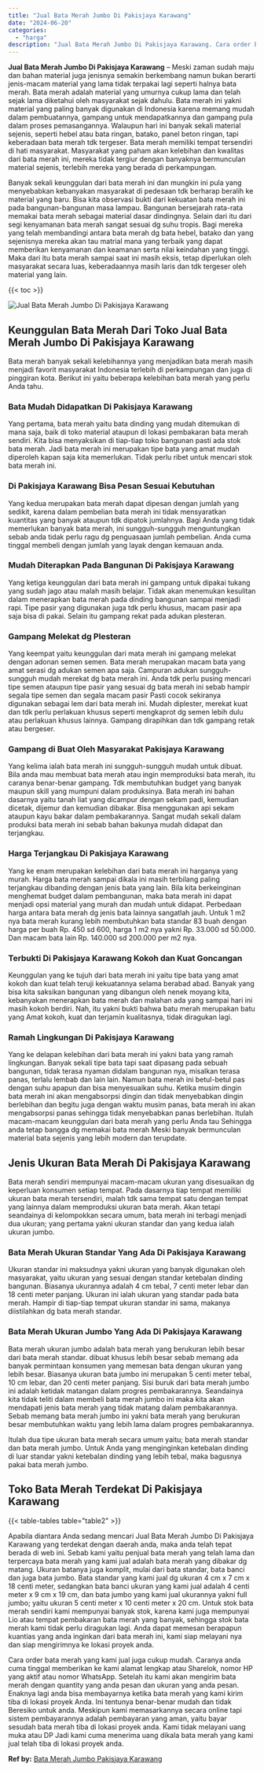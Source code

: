 ```yaml
---
title: "Jual Bata Merah Jumbo Di Pakisjaya Karawang"
date: "2024-06-20"
categories: 
  - "harga"
description: "Jual Bata Merah Jumbo Di Pakisjaya Karawang. Cara order bata merah yang kami jual juga cukup mudah. Caranya anda cuma tinggal memberikan ke kami alamat lengk..."
---
```


**Jual Bata Merah Jumbo Di Pakisjaya Karawang** – Meski zaman sudah maju dan bahan material juga jenisnya semakin berkembang namun bukan berarti jenis-macam material yang lama tidak terpakai lagi seperti halnya bata merah. Bata merah adalah material yang umurnya cukup lama dan telah sejak lama diketahui oleh masyarakat sejak dahulu. Bata merah ini yakni material yang paling banyak digunakan di Indonesia karena memang mudah dalam pembuatannya, gampang untuk mendapatkannya dan gampang pula dalam proses pemasangannya. Walaupun hari ini banyak sekali material sejenis, seperti hebel atau bata ringan, batako, panel beton ringan, tapi keberadaan bata merah tdk tergeser. Bata merah memiliki tempat tersendiri di hati masyarakat. Masyarakat yang paham akan kelebihan dan kwalitas dari bata merah ini, mereka tidak tergiur dengan banyaknya bermunculan material sejenis, terlebih mereka yang berada di perkampungan.

Banyak sekali keunggulan dari bata merah ini dan mungkin ini pula yang menyebabkan kebanyakan masyarakat di pedesaan tdk berharap beralih ke material yang baru. Bisa kita observasi bukti dari kekuatan bata merah ini pada bangunan-bangunan masa lampau. Bangunan bersejarah rata-rata memakai bata merah sebagai material dasar dindingnya. Selain dari itu dari segi kenyamanan bata merah sangat sesuai dg suhu tropis. Bagi mereka yang telah membandingi antara bata merah dg bata hebel, batako dan yang sejenisnya mereka akan tau matrial mana yang terbaik yang dapat memberikan kenyamanan dan keamanan serta nilai keindahan yang tinggi. Maka dari itu bata merah sampai saat ini masih eksis, tetap diperlukan oleh masyarakat secara luas, keberadaannya masih laris dan tdk tergeser oleh material yang lain.

{{< toc >}}

![Jual Bata Merah Jumbo Di Pakisjaya Karawang](/images/jual-bata-merah-28.png)

## Keunggulan Bata Merah Dari Toko Jual Bata Merah Jumbo Di Pakisjaya Karawang

Bata merah banyak sekali kelebihannya yang menjadikan bata merah masih menjadi favorit masyarakat Indonesia terlebih di perkampungan dan juga di pinggiran kota. Berikut ini yaitu beberapa kelebihan bata merah yang perlu Anda tahu.

### Bata Mudah Didapatkan Di Pakisjaya Karawang

Yang pertama, bata merah yaitu bata dinding yang mudah ditemukan di mana saja, baik di toko material ataupun di lokasi pembakaran bata merah sendiri. Kita bisa menyaksikan di tiap-tiap toko bangunan pasti ada stok bata merah. Jadi bata merah ini merupakan tipe bata yang amat mudah diperoleh kapan saja kita memerlukan. Tidak perlu ribet untuk mencari stok bata merah ini.

### Di Pakisjaya Karawang Bisa Pesan Sesuai Kebutuhan

Yang kedua merupakan bata merah dapat dipesan dengan jumlah yang sedikit, karena dalam pembelian bata merah ini tidak mensyaratkan kuantitas yang banyak ataupun tdk dipatok jumlahnya. Bagi Anda yang tidak memerlukan banyak bata merah, ini sungguh-sungguh menguntungkan sebab anda tidak perlu ragu dg penguasaan jumlah pembelian. Anda cuma tinggal membeli dengan jumlah yang layak dengan kemauan anda.

### Mudah Diterapkan Pada Bangunan Di Pakisjaya Karawang

Yang ketiga keunggulan dari bata merah ini gampang untuk dipakai tukang yang sudah jago atau malah masih belajar. Tidak akan menemukan kesulitan dalam menerapkan bata merah pada dinding bangunan sampai menjadi rapi. Tipe pasir yang digunakan juga tdk perlu khusus, macam pasir apa saja bisa di pakai. Selain itu gampang rekat pada adukan plesteran.

### Gampang Melekat dg Plesteran

Yang keempat yaitu keunggulan dari mata merah ini gampang melekat dengan adonan semen semen. Bata merah merupakan macam bata yang amat serasi dg adukan semen apa saja. Campuran adukan sungguh-sungguh mudah merekat dg bata merah ini. Anda tdk perlu pusing mencari tipe semen ataupun tipe pasir yang sesuai dg bata merah ini sebab hampir segala tipe semen dan segala macam pasir Pasti cocok sekiranya digunakan sebagai lem dari bata merah ini. Mudah diplester, merekat kuat dan tdk perlu perlakuan khusus seperti mengkaprot dg semen lebih dulu atau perlakuan khusus lainnya. Gampang dirapihkan dan tdk gampang retak atau bergeser.

### Gampang di Buat Oleh Masyarakat Pakisjaya Karawang

Yang kelima ialah bata merah ini sungguh-sungguh mudah untuk dibuat. Bila anda mau membuat bata merah atau ingin memproduksi bata merah, itu caranya benar-benar gampang. Tdk membutuhkan budget yang banyak maupun skill yang mumpuni dalam produksinya. Bata merah ini bahan dasarnya yaitu tanah liat yang dicampur dengan sekam padi, kemudian dicetak, dijemur dan kemudian dibakar. Bisa menggunakan api sekam ataupun kayu bakar dalam pembakarannya. Sangat mudah sekali dalam produksi bata merah ini sebab bahan bakunya mudah didapat dan terjangkau.

### Harga Terjangkau Di Pakisjaya Karawang

Yang ke enam merupakan kelebihan dari bata merah ini harganya yang murah. Harga bata merah sampai dikala ini masih terbilang paling terjangkau dibanding dengan jenis bata yang lain. Bila kita berkeinginan menghemat budget dalam pembangunan, maka bata merah ini dapat menjadi opsi material yang murah dan mudah untuk didapat. Perbedaan harga antara bata merah dg jenis bata lainnya sangatlah jauh. Untuk 1 m2 nya bata merah kurang lebih membutuhkan bata standar 83 buah dengan harga per buah Rp. 450 sd 600, harga 1 m2 nya yakni Rp. 33.000 sd 50.000. Dan macam bata lain Rp. 140.000 sd 200.000 per m2 nya.

### Terbukti Di Pakisjaya Karawang Kokoh dan Kuat Goncangan

Keunggulan yang ke tujuh dari bata merah ini yaitu tipe bata yang amat kokoh dan kuat telah teruji kekuatannya selama berabad abad. Banyak yang bisa kita saksikan bangunan yang dibangun oleh nenek moyang kita, kebanyakan menerapkan bata merah dan malahan ada yang sampai hari ini masih kokoh berdiri. Nah, itu yakni bukti bahwa batu merah merupakan batu yang Amat kokoh, kuat dan terjamin kualitasnya, tidak diragukan lagi.

### Ramah Lingkungan Di Pakisjaya Karawang

Yang ke delapan kelebihan dari bata merah ini yakni bata yang ramah lingkungan. Banyak sekali tipe bata tapi saat dipasang pada sebuah bangunan, tidak terasa nyaman didalam bangunan nya, misalkan terasa panas, terlalu lembab dan lain lain. Namun bata merah ini betul-betul pas dengan suhu apapun dan bisa menyesuaikan suhu. Ketika musim dingin bata merah ini akan mengabsorpsi dingin dan tidak menyebabkan dingin berlebihan dan begitu juga dengan waktu musim panas, bata merah ini akan mengabsorpsi panas sehingga tidak menyebabkan panas berlebihan. Itulah macam-macam keunggulan dari bata merah yang perlu Anda tau Sehingga anda tetap bangga dg memakai bata merah Meski banyak bermunculan material bata sejenis yang lebih modern dan terupdate.

## Jenis Ukuran Bata Merah Di Pakisjaya Karawang

Bata merah sendiri mempunyai macam-macam ukuran yang disesuaikan dg keperluan konsumen setiap tempat. Pada dasarnya tiap tempat memiliki ukuran bata merah tersendiri, malah tdk sama tempat satu dengan tempat yang lainnya dalam memproduksi ukuran bata merah. Akan tetapi seandainya di kelompokkan secara umum, bata merah ini terbagi menjadi dua ukuran; yang pertama yakni ukuran standar dan yang kedua ialah ukuran jumbo.

### Bata Merah Ukuran Standar Yang Ada Di Pakisjaya Karawang

Ukuran standar ini maksudnya yakni ukuran yang banyak digunakan oleh masyarakat, yaitu ukuran yang sesuai dengan standar ketebalan dinding bangunan. Biasanya ukurannya adalah 4 cm tebal, 7 centi meter lebar dan 18 centi meter panjang. Ukuran ini ialah ukuran yang standar pada bata merah. Hampir di tiap-tiap tempat ukuran standar ini sama, makanya diistilahkan dg bata merah standar.

### Bata Merah Ukuran Jumbo Yang Ada Di Pakisjaya Karawang

Bata merah ukuran jumbo adalah bata merah yang berukuran lebih besar dari bata merah standar. dibuat khusus lebih besar sebab memang ada banyak permintaan konsumen yang memesan bata dengan ukuran yang lebih besar. Biasanya ukuran bata jumbo ini merupakan 5 centi meter tebal, 10 cm lebar, dan 20 centi meter panjang. Sisi buruk dari bata merah jumbo ini adalah ketidak matangan dalam progres pembakarannya. Seandainya kita tidak teliti dalam membeli bata merah jumbo ini maka kita akan mendapati jenis bata merah yang tidak matang dalam pembakarannya. Sebab memang bata merah jumbo ini yakni bata merah yang berukuran besar membutuhkan waktu yang lebih lama dalam progres pembakarannya.

Itulah dua tipe ukuran bata merah secara umum yaitu; bata merah standar dan bata merah jumbo. Untuk Anda yang menginginkan ketebalan dinding di luar standar yakni ketebalan dinding yang lebih tebal, maka bagusnya pakai bata merah jumbo.

## Toko Bata Merah Terdekat Di Pakisjaya Karawang

{{< table-tables table="table2" >}}

Apabila diantara Anda sedang mencari Jual Bata Merah Jumbo Di Pakisjaya Karawang yang terdekat dengan daerah anda, maka anda telah tepat berada di web ini. Sebab kami yaitu penjual bata merah yang telah lama dan terpercaya bata merah yang kami jual adalah bata merah yang dibakar dg matang. Ukuran batanya juga komplit, mulai dari bata standar, bata banci dan juga bata jumbo. Bata standar yang kami jual dg ukuran 4 cm x 7 cm x 18 centi meter, sedangkan bata banci ukuran yang kami jual adalah 4 centi meter x 9 cm x 19 cm, dan bata jumbo yang kami jual ukurannya yakni full jumbo; yaitu ukuran 5 centi meter x 10 centi meter x 20 cm. Untuk stok bata merah sendiri kami mempunyai banyak stok, karena kami juga mempunyai Lio atau tempat pembakaran bata merah yang banyak, sehingga stok bata merah kami tidak perlu diragukan lagi. Anda dapat memesan berapapun kuantias yang anda inginkan dari bata merah ini, kami siap melayani nya dan siap mengirimnya ke lokasi proyek anda.

Cara order bata merah yang kami jual juga cukup mudah. Caranya anda cuma tinggal memberikan ke kami alamat lengkap atau Sharelok, nomor HP yang aktif atau nomor WhatsApp. Setelah itu kami akan mengirim bata merah dengan quantity yang anda pesan dan ukuran yang anda pesan. Enaknya lagi anda bisa membayarnya ketika bata merah yang kami kirim tiba di lokasi proyek Anda. Ini tentunya benar-benar mudah dan tidak Beresiko untuk anda. Meskipun kami memasarkannya secara online tapi sistem pembayarannya adalah pembayaran yang aman, yaitu bayar sesudah bata merah tiba di lokasi proyek anda. Kami tidak melayani uang muka atau DP Jadi kami cuma menerima uang dikala bata merah yang kami jual telah tiba di lokasi proyek anda.

**Ref by:** [Bata Merah Jumbo Pakisjaya Karawang](https://id.wikipedia.org/wiki/Bata)
